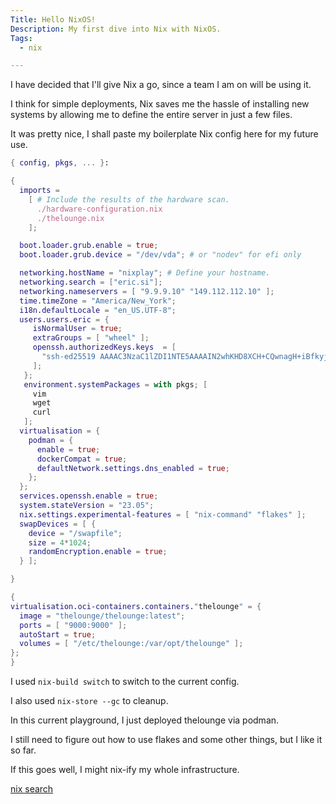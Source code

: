 ```yaml
---
Title: Hello NixOS!
Description: My first dive into Nix with NixOS.
Tags: 
  - nix

---
```


I have decided that I'll give Nix a go, since a team I am on will be using it.

I think for simple deployments, Nix saves me the hassle of installing new
systems by allowing me to define the entire server in just a few files.

It was pretty nice, I shall paste my boilerplate Nix config here for my future
use.

```nix
{ config, pkgs, ... }:

{
  imports =
    [ # Include the results of the hardware scan.
      ./hardware-configuration.nix
      ./thelounge.nix
    ];

  boot.loader.grub.enable = true;
  boot.loader.grub.device = "/dev/vda"; # or "nodev" for efi only

  networking.hostName = "nixplay"; # Define your hostname.
  networking.search = ["eric.si"];
  networking.nameservers = [ "9.9.9.10" "149.112.112.10" ];
  time.timeZone = "America/New_York";
  i18n.defaultLocale = "en_US.UTF-8";
  users.users.eric = {
     isNormalUser = true;
     extraGroups = [ "wheel" ];
     openssh.authorizedKeys.keys  = [
       "ssh-ed25519 AAAAC3NzaC1lZDI1NTE5AAAAIN2whKHD8XCH+CQwnagH+iBfkyjc/2f/QEfdsEi0SaKO <ssh://eric@eric.si|ed25519>"
     ];
   };
   environment.systemPackages = with pkgs; [
     vim
     wget
     curl
   ];
  virtualisation = {
    podman = {
      enable = true;
      dockerCompat = true;
      defaultNetwork.settings.dns_enabled = true;
    };
  };
  services.openssh.enable = true;
  system.stateVersion = "23.05";
  nix.settings.experimental-features = [ "nix-command" "flakes" ];
  swapDevices = [ {
    device = "/swapfile";
    size = 4*1024;
    randomEncryption.enable = true;
  } ];

}
```

```nix
{
virtualisation.oci-containers.containers."thelounge" = {
  image = "thelounge/thelounge:latest";
  ports = [ "9000:9000" ];
  autoStart = true;
  volumes = [ "/etc/thelounge:/var/opt/thelounge" ];
};
}
```

I used `nix-build switch` to switch to the current config.

I also used `nix-store --gc` to cleanup.

In this current playground, I just deployed thelounge via podman.

I still need to figure out how to use flakes and some other things, but I like
it so far.

If this goes well, I might nix-ify my whole infrastructure.

[nix search](https://search.nixos.org/packages)
